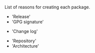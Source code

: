 List of reasons for creating each package.
* 'Release'
* 'GPG signature'
+ 'Change log'
* 'Repository'
* 'Architecture'
